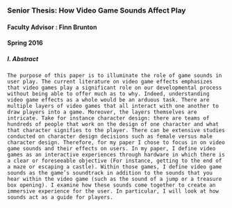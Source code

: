 ### Senior Thesis: How Video Game Sounds Affect Play
#### Faculty Advisor : Finn Brunton
#### Spring 2016


##### I. Abstract
	The purpose of this paper is to illuminate the role of game sounds in user play. The current literature on video game effects emphasizes that video games play a significant role on our developmental process without being able to offer much as to why. Indeed, understanding video game effects as a whole would be an arduous task. There are multiple layers of video games that all interact with one another to draw players into a game. Moreover, the layers themselves are intricate. Take for instance character design: there are teams of hundreds of people that work on the design of one character and what that character signifies to the player. There can be extensive studies conducted on character design decisions such as female versus male character design. Therefore, for my paper I chose to focus in on video game sounds and their effects on users. In my paper, I define video games as an interactive experiences through hardware in which there is a clear or foreseeable objective (For instance, getting to the end of a maze or escaping a castle). Within those games, I define video game sounds as the game’s soundtrack in addition to the sounds that you hear within the video game (such as the sound of a jump or a treasure box opening). I examine how these sounds come together to create an immersive experience for the user. In particular, I will look at how sounds act as a guide for players.


